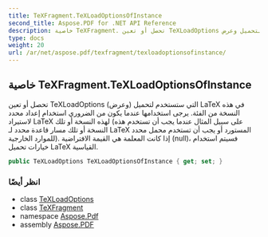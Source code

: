 ```yaml
---
title: TeXFragment.TeXLoadOptionsOfInstance
second_title: Aspose.PDF for .NET API Reference
description: خاصية TeXFragment. تحصل أو تعين TeXLoadOptions التي ستستخدم لتحميل وعرض LaTeX في هذه النسخة من الفئة. يرجى استخدامها عندما يكون من الضروري استخدام إعداد محدد لاستيراد LaTeX لهذه النسخة أو تلك، على سبيل المثال عندما يجب أن تستخدم هذه النسخة أو تلك مسار قاعدة محدد لـ LaTeX المستورد أو يجب أن تستخدم محمل محدد للموارد الخارجية. إذا كانت المعلمة هي القيمة الافتراضية (null)، فسيتم استخدام خيارات تحميل LaTeX القياسية.
type: docs
weight: 20
url: /ar/net/aspose.pdf/texfragment/texloadoptionsofinstance/
---
```

## خاصية TeXFragment.TeXLoadOptionsOfInstance

تحصل أو تعين TeXLoadOptions التي ستستخدم لتحميل (وعرض) LaTeX في هذه النسخة من الفئة. يرجى استخدامها عندما يكون من الضروري استخدام إعداد محدد لاستيراد LaTeX لهذه النسخة أو تلك (على سبيل المثال عندما يجب أن تستخدم هذه النسخة أو تلك مسار قاعدة محدد لـ LaTeX المستورد أو يجب أن تستخدم محمل محدد للموارد الخارجية). إذا كانت المعلمة هي القيمة الافتراضية (null)، فسيتم استخدام خيارات تحميل LaTeX القياسية.

```csharp
public TeXLoadOptions TeXLoadOptionsOfInstance { get; set; }
```

### انظر أيضًا

* class [TeXLoadOptions](../../texloadoptions/)
* class [TeXFragment](../)
* namespace [Aspose.Pdf](../../../aspose.pdf/)
* assembly [Aspose.PDF](../../../)